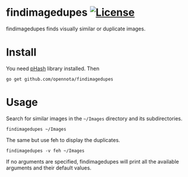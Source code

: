 findimagedupes [![License](http://img.shields.io/:license-gpl3-blue.svg)](http://www.gnu.org/licenses/gpl-3.0.html)
==============

findimagedupes finds visually similar or duplicate images.

# Install

You need [pHash](http://www.phash.org/) library installed. Then

    go get github.com/opennota/findimagedupes

# Usage

Search for similar images in the `~/Images` directory and its subdirectories.

    findimagedupes ~/Images

The same but use feh to display the duplicates.

    findimagedupes -v feh ~/Images

If no arguments are specified, findimagedupes will print all the available arguments and their default values.

